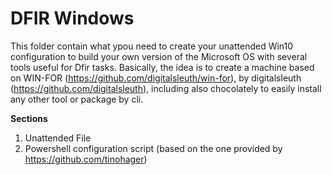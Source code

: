 # DFIR Windows
This folder contain what ypou need to create your unattended Win10 configuration to build your own version of the Microsoft OS with several tools useful for Dfir tasks.
Basically, the idea is to create a machine based on WIN-FOR (https://github.com/digitalsleuth/win-for), by digitalsleuth (https://github.com/digitalsleuth), including also
chocolately to easily install any other tool or package by cli. 

**Sections**

1. Unattended File
2. Powershell configuration script (based on the one provided by https://github.com/tinohager)

